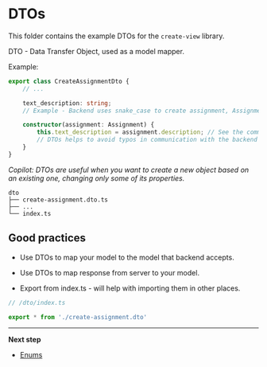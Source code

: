 # DTOs

This folder contains the example DTOs for the `create-view` library.

DTO - Data Transfer Object, used as a model mapper.

Example:
```typescript
export class CreateAssignmentDto {
    // ...

    text_description: string;
    // Example - Backend uses snake_case to create assignment, Assignment model uses camelCase

    constructor(assignment: Assignment) {
        this.text_description = assignment.description; // See the comment above
        // DTOs helps to avoid typos in communication with the backend (and between backends is used as well)
    }
}
```


*Copilot: DTOs are useful when you want to create a new object based on an existing one, changing only some of its properties.*

```
dto
├── create-assignment.dto.ts
├── ...
└── index.ts
```

## Good practices
* Use DTOs to map your model to the model that backend accepts.

* Use DTOs to map response from server to your model.

* Export from index.ts - will help with importing them in other places.

```typescript
// /dto/index.ts

export * from './create-assignment.dto'
```

***

**Next step**
* [Enums](https://github.com/Walikuperek/Learn-Facade-Service/tree/master/lib-usage-example/create-view/enums)
